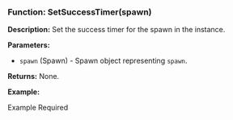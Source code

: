 ### Function: SetSuccessTimer(spawn)

**Description:**
Set the success timer for the spawn in the instance.

**Parameters:**
- `spawn` (Spawn) - Spawn object representing `spawn`.

**Returns:** None.

**Example:**

Example Required
